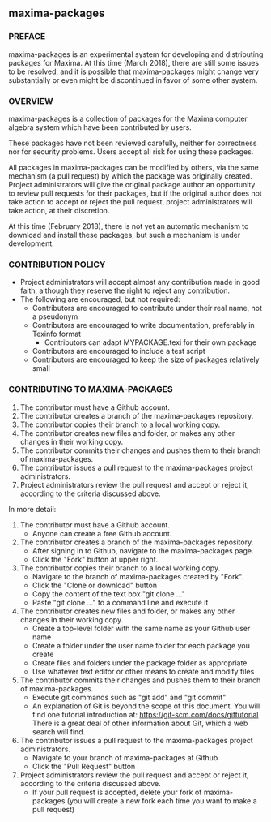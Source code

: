 ## maxima-packages

### PREFACE ###

maxima-packages is an experimental system for developing and distributing
packages for Maxima. At this time (March 2018), there are still some issues to be
resolved, and it is possible that maxima-packages might change very substantially
or even might be discontinued in favor of some other system.

### OVERVIEW ###

maxima-packages is a collection of packages for the Maxima computer algebra system
which have been contributed by users.

These packages have not been reviewed carefully,
neither for correctness nor for security problems.
Users accept all risk for using these packages.

All packages in maxima-packages can be modified by others,
via the same mechanism (a pull request) by which the package was originally created.
Project administrators will give the original package author an opportunity
to review pull requests for their packages,
but if the original author does not take action to accept or reject the pull request,
project administrators will take action, at their discretion.

At this time (February 2018), there is not yet an automatic mechanism
to download and install these packages, but such a mechanism is under development.

### CONTRIBUTION POLICY ###

 * Project administrators will accept almost any contribution made in good faith,
   although they reserve the right to reject any contribution.
 * The following are encouraged, but not required:
     - Contributors are encouraged to contribute under their real name, not a pseudonym
     - Contributors are encouraged to write documentation, preferably in Texinfo format
         * Contributors can adapt MYPACKAGE.texi for their own package
     - Contributors are encouraged to include a test script
     - Contributors are encouraged to keep the size of packages relatively small

### CONTRIBUTING TO MAXIMA-PACKAGES ###

 1. The contributor must have a Github account.
 2. The contributor creates a branch of the maxima-packages repository.
 3. The contributor copies their branch to a local working copy.
 4. The contributor creates new files and folder, or makes any other changes in their working copy.
 5. The contributor commits their changes and pushes them to their branch of maxima-packages.
 6. The contributor issues a pull request to the maxima-packages project administrators.
 7. Project administrators review the pull request and accept or reject it,
   according to the criteria discussed above.

In more detail:

 1. The contributor must have a Github account.
     * Anyone can create a free Github account.
 2. The contributor creates a branch of the maxima-packages repository.
     * After signing in to Github, navigate to the maxima-packages page.
     * Click the "Fork" button at upper right.
 3. The contributor copies their branch to a local working copy.
     * Navigate to the branch of maxima-packages created by "Fork".
     * Click the "Clone or download" button
     * Copy the content of the text box "git clone ..."
     * Paste "git clone ..." to a command line and execute it
 4. The contributor creates new files and folder, or makes any other changes in their working copy.
     * Create a top-level folder with the same name as your Github user name
     * Create a folder under the user name folder for each package you create
     * Create files and folders under the package folder as appropriate
     * Use whatever text editor or other means to create and modify files
 5. The contributor commits their changes and pushes them to their branch of maxima-packages.
     * Execute git commands such as "git add" and "git commit"
     * An explanation of Git is beyond the scope of this document.
       You will find one tutorial introduction at: https://git-scm.com/docs/gittutorial
       There is a great deal of other information about Git, which a web search will find.
 6. The contributor issues a pull request to the maxima-packages project administrators.
     * Navigate to your branch of maxima-packages at Github
     * Click the "Pull Request" button
 7. Project administrators review the pull request and accept or reject it,
      according to the criteria discussed above.
     * If your pull request is accepted, delete your fork of maxima-packages
       (you will create a new fork each time you want to make a pull request)

